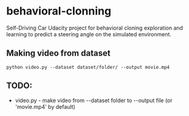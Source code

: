 # behavioral-clonning
Self-Driving Car Udacity project for behavioral cloning exploration and learning to predict a steering angle on the simulated environment.

## Making video from dataset

```
python video.py --dataset dataset/folder/ --output movie.mp4
```




## TODO:

- video.py - make video from --dataset folder to --output file (or 'movie.mp4' by default)
